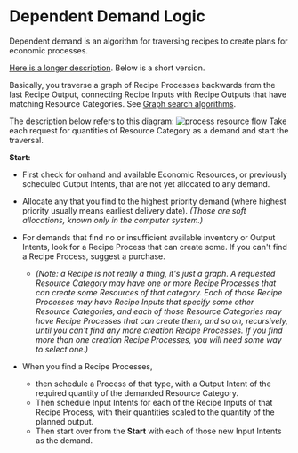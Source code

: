 # Dependent Demand Logic

Dependent demand is an algorithm for traversing recipes to create plans for economic processes.

[Here is a longer description](http://hillside.net/plop/plop97/Proceedings/haugen.pdf). Below is a short version.

Basically, you traverse a graph of Recipe Processes backwards from the last Recipe Output, connecting Recipe Inputs with Recipe Outputs that have matching Resource Categories.   See [Graph search algorithms](http://jasonpark.me/AlgorithmVisualizer/).

The description below refers to this diagram:
![process resource flow](https://rawgit.com/valueflows/valueflows/master/release-doc-in-process/process-layer.png)
Take each request for quantities of Resource Category as a demand and start the traversal.

**Start:** 
* First check for onhand and available Economic Resources, or previously scheduled Output Intents, that are not yet allocated to any demand. 
* Allocate any that you find to the highest priority demand (where highest priority usually means earliest delivery date). _(Those are soft allocations, known only in the computer system.)_
* For demands that find no or insufficient available inventory or Output Intents, look for a Recipe Process that can create some. If you can't find a Recipe Process, suggest a purchase.

    * _(Note: a Recipe is not really a thing, it's just a graph. A requested Resource Category may have one or more Recipe Processes that can create some Resources of that category. Each of those Recipe Processes may have Recipe Inputs that specify some other Resource Categories, and each of those Resource Categories may have Recipe Processes that can create them, and so on, recursively, until you can't find any more creation Recipe Processes. If you find more than one creation Recipe Processes, you will need some way to select one.)_

* When you find a Recipe Processes, 
    * then schedule a Process of that type, with a Output Intent of the required quantity of the demanded Resource Category. 
    * Then schedule Input Intents for each of the Recipe Inputs of that Recipe Process, with their quantities scaled to the quantity of the planned output. 
    * Then start over from the **Start** with each of those new Input Intents as the demand.